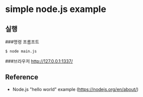 # simple node.js example


## 실행
###명령 프롬프트
```
$ node main.js
```
###브라우저
 http://127.0.0.1:1337/
 
 
## Reference
* Node.js "hello world" example (https://nodejs.org/en/about/)
